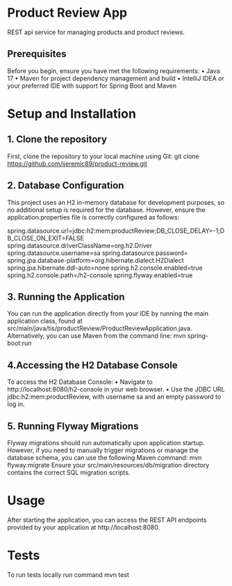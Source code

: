 # Product Review App

REST api service for managing products and product reviews.

## Prerequisites

Before you begin, ensure you have met the following requirements:
• Java 17
• Maven for project dependency management and build
• IntelliJ IDEA or your preferred IDE with support for Spring Boot and Maven

# Setup and Installation

## 1. Clone the repository

First, clone the repository to your local machine using Git:
git clone https://github.com/ijeremic89/product-review.git

## 2. Database Configuration

This project uses an H2 in-memory database for development purposes, so no additional setup is required for the database. However, ensure the
application.properties file is correctly configured as follows:

spring.datasource.url=jdbc:h2:mem:productReview;DB_CLOSE_DELAY=-1;DB_CLOSE_ON_EXIT=FALSE
spring.datasource.driverClassName=org.h2.Driver
spring.datasource.username=sa
spring.datasource.password=
spring.jpa.database-platform=org.hibernate.dialect.H2Dialect
spring.jpa.hibernate.ddl-auto=none
spring.h2.console.enabled=true
spring.h2.console.path=/h2-console
spring.flyway.enabled=true

## 3. Running the Application

You can run the application directly from your IDE by running the main application class, found at
src/main/java/tis/productReview/ProductReviewApplication.java.
Alternatively, you can use Maven from the command line:
mvn spring-boot:run

## 4.Accessing the H2 Database Console

To access the H2 Database Console:
• Navigate to http://localhost:8080/h2-console in your web browser.
• Use the JDBC URL jdbc:h2:mem:productReview, with username sa and an empty password to log in.

## 5. Running Flyway Migrations

Flyway migrations should run automatically upon application startup. However, if you need to manually trigger migrations or manage the database
schema, you can use the following Maven command:
mvn flyway:migrate
Ensure your src/main/resources/db/migration directory contains the correct SQL migration scripts.

# Usage
After starting the application, you can access the REST API endpoints provided by your application at http://localhost:8080.

# Tests

To run tests locally run command mvn test